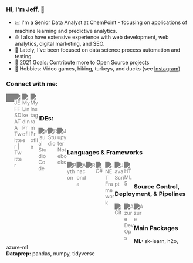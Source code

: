 ### Hi, I'm Jeff. 👋

- 📈 I'm a Senior Data Analyst at ChemPoint - focusing on applications of machine learning and predictive analytics.
- 🌐 I also have extensive experience with web development, web analytics, digital marketing, and SEO.
- 🧪 Lately, I've been focused on data science process automation and testing.
- 🥅 2021 Goals: Contribute more to Open Source projects
- 🥾 Hobbies: Video games, hiking, turkeys, and ducks (see [Instagram][instagram])


### Connect with me:

[<img align="left" alt="Redoxic.com" width="22px" src="https://raw.githubusercontent.com/iconic/open-iconic/master/svg/globe.svg" style="filter: invert(50%);" />][website]
[<img align="left" alt="JEFFSDATA Twitter | Twitter" width="22px" src="https://cdn.jsdelivr.net/npm/simple-icons@v3/icons/twitter.svg" style="filter: invert(50%);" />][twitter]
[<img align="left" alt="My LinkedIn Profile" width="22px" src="https://cdn.jsdelivr.net/npm/simple-icons@v3/icons/linkedin.svg" style="filter: invert(50%);" />][linkedin]
[<img align="left" alt="My Instagram Profile" width="22px" src="https://cdn.jsdelivr.net/npm/simple-icons@v3/icons/instagram.svg" style="filter: invert(50%);" />][instagram]

<br /><br />

### IDEs:

<img align="left" alt="Visual Studio Code" width="26px" src="https://cdn.jsdelivr.net/npm/simple-icons@v3/icons/visualstudiocode.svg" style="filter: invert(50%);"/>
<img align="left" alt="RStudio" width="26px" src="https://cdn.jsdelivr.net/npm/simple-icons@v3/icons/rstudio.svg" style="filter: invert(50%);" />
<img align="left" alt="Jupyter Notebooks" width="26px" src="https://cdn.jsdelivr.net/npm/simple-icons@v3/icons/jupyter.svg" style="filter: invert(50%);" />

<br><br>

### Languages & Frameworks
<img align="left" alt="Python" width="26px" src="https://cdn.jsdelivr.net/npm/simple-icons@v3/icons/python.svg" style="filter: invert(50%);"/>
<img align="left" alt="Anaconda" width="26px" src="https://cdn.jsdelivr.net/npm/simple-icons@v3/icons/anaconda.svg"  style="filter: invert(50%);"/>
<img align="left" alt="R" width="26px" src="https://cdn.jsdelivr.net/npm/simple-icons@v3/icons/r.svg" style="filter: invert(50%);" />
<img align="left" alt="C#" width="26px" src="https://cdn.jsdelivr.net/npm/simple-icons@v3/icons/csharp.svg" style="filter: invert(50%);" />
<img align="left" alt=".NET Framework" width="26px" src="https://cdn.jsdelivr.net/npm/simple-icons@v3/icons/dot-net.svg" style="filter: invert(50%);" />
<img align="left" alt="JavaScript" width="26px" src="https://cdn.jsdelivr.net/npm/simple-icons@v3/icons/javascript.svg" style="filter: invert(50%);" />
<img align="left" alt="HTML5" width="26px" src="https://cdn.jsdelivr.net/npm/simple-icons@v3/icons/html5.svg" style="filter: invert(50%);" />

<br><br>

### Source Control, Deployment, & Pipelines
<img align="left" alt="Git" width="26px" src="https://cdn.jsdelivr.net/npm/simple-icons@v3/icons/git.svg" style="filter: invert(50%);" />
<img align="left" alt="Azure DevOps" width="26px" src="https://cdn.jsdelivr.net/npm/simple-icons@v3/icons/azuredevops.svg" style="filter: invert(50%);" />
<img align="left" alt="Azure" width="26px" src="https://cdn.jsdelivr.net/npm/simple-icons@v3/icons/microsoftazure.svg" style="filter: invert(50%);" />

<br><br>

### Main Packages
<b>ML:</b> sk-learn, h2o, azure-ml<br>
<b>Dataprep:</b> pandas, numpy, tidyverse<br>

<br />
<br />

[website]: https://www.redoxic.com
[twitter]: https://twitter.com/jeffsdata
[instagram]: https://instagram.com/jeffanderz
[linkedin]: https://www.linkedin.com/in/jandrson/
